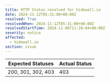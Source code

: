 ```yaml
---
title: HTTP Status resolved for hidewall.io
date: 2024-11-12T05:31:00+00:00Z
resolved: True
resolvedWhen: 2024-11-12T05:31:00+00:00Z
resolvedStartTime: 2024-11-08T11:28:04+00:00Z
severity: notice
affected:
  - hidewall.io
section: issue
---
```


| Expected Statuses | Actual Status  |
|-------------------|----------------|
| 200, 301, 302, 403 | 403 |
